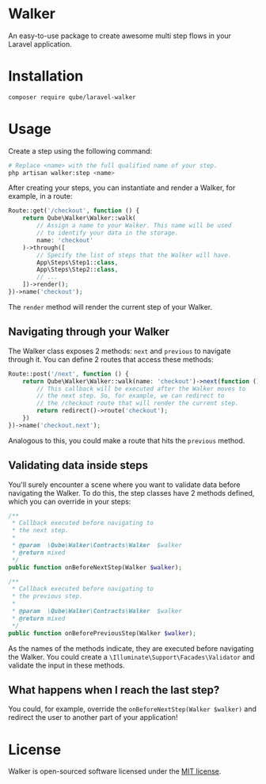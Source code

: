 # Walker

An easy-to-use package to create awesome multi step flows in your<br />
Laravel application.

# Installation

```bash
composer require qube/laravel-walker
```

# Usage

Create a step using the following command:

```bash
# Replace <name> with the full qualified name of your step.
php artisan walker:step <name>
```

After creating your steps, you can instantiate and render a Walker, for example, in a route:

```php
Route::get('/checkout', function () {
    return Qube\Walker\Walker::walk(
        // Assign a name to your Walker. This name will be used
        // to identify your data in the storage.
        name: 'checkout'
    )->through([
        // Specify the list of steps that the Walker will have.
        App\Steps\Step1::class,
        App\Steps\Step2::class,
        // ...
    ])->render();
})->name('checkout');
```

The `render` method will render the current step of your Walker.

## Navigating through your Walker

The Walker class exposes 2 methods: `next` and `previous` to navigate through it. You can define 2 routes that access these methods:

```php
Route::post('/next', function () {
    return Qube\Walker\Walker::walk(name: 'checkout')->next(function () {
        // This callback will be executed after the Walker moves to
        // the next step. So, for example, we can redirect to
        // the /checkout route that will render the current step.
        return redirect()->route('checkout');
    })
})->name('checkout.next');
```

Analogous to this, you could make a route that hits the `previous` method.

## Validating data inside steps

You'll surely encounter a scene where you want to validate data before navigating the Walker. To do this, the step classes have 2 methods defined, which you can override in your steps:

```php
/**
 * Callback executed before navigating to
 * the next step.
 *
 * @param  \Qube\Walker\Contracts\Walker  $walker
 * @return mixed
 */
public function onBeforeNextStep(Walker $walker);

/**
 * Callback executed before navigating to
 * the previous step.
 *
 * @param  \Qube\Walker\Contracts\Walker  $walker
 * @return mixed
 */
public function onBeforePreviousStep(Walker $walker);
```

As the names of the methods indicate, they are executed before navigating the Walker. You could create a `\Illuminate\Support\Facades\Validator` and validate the input in these methods.

## What happens when I reach the last step?

You could, for example, override the `onBeforeNextStep(Walker $walker)` and redirect the user to another part of your application!

# License

Walker is open-sourced software licensed under the [MIT license](LICENSE.md).
